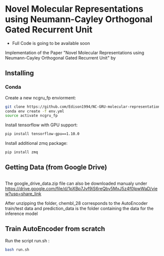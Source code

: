 # Novel Molecular Representations using Neumann-Cayley Orthogonal Gated Recurrent Unit
+ Full Code is going to be available soon

Implementation of the Paper "Novel Molecular Representations using Neumann-Cayley Orthogonal Gated Recurrent Unit" by 

## Installing

### Conda
Create a new ncgru_fp enviorment:
```bash
git clone https://github.com/Edison1994/NC-GRU-molecular-representation.git
conda env create -f env.yml
source activate ncgru_fp
```

Install tensorflow with GPU support:
```bash
pip install tensorflow-gpu==1.10.0
```

Install additional zmq package:
```bash
pip install zmq
```

## Getting Data (from Google Drive)
```bash

```
The google_drive_data.zip file can also be downloaded manualy under https://drive.google.com/file/d/1pXBp7Jvf9iS6reQbv5MxJ5z4f0lpwWaD/view?usp=share_link

After unzipping the folder, chembl_28 corresponds to the AutoEncoder train/test data and prediction_data is the folder containing the data for the inference model 

## Train AutoEncoder from scratch
Run the script run.sh :
```bash
bash run.sh
```
